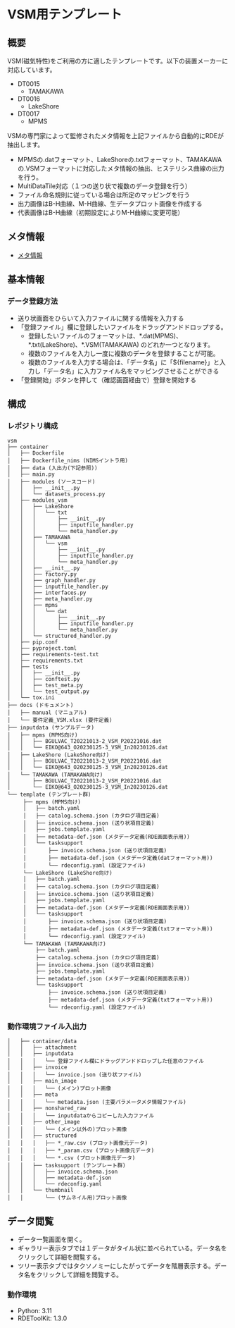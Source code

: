 # VSM用テンプレート

## 概要
VSM(磁気特性)をご利用の方に適したテンプレートです。以下の装置メーカーに対応しています。
- DT0015
    - TAMAKAWA
- DT0016
    - LakeShore
- DT0017
    - MPMS

VSMの専門家によって監修されたメタ情報を上記ファイルから自動的にRDEが抽出します。
- MPMSの.datフォーマット、LakeShoreの.txtフォーマット、TAMAKAWAの.VSMフォーマットに対応したメタ情報の抽出、ヒステリシス曲線の出力を行う。
- MultiDataTile対応（１つの送り状で複数のデータ登録を行う）
- ファイル命名規則に従っている場合は所定のマッピングを行う
- 出力画像はB-H曲線、M-H曲線、生データプロット画像を作成する
- 代表画像はB-H曲線（初期設定によりM-H曲線に変更可能）

## メタ情報
- [メタ情報](docs/要件定義_VSM.xlsx)

## 基本情報

### データ登録方法
- 送り状画面をひらいて入力ファイルに関する情報を入力する
- 「登録ファイル」欄に登録したいファイルをドラッグアンドドロップする。
  - 登録したいファイルのフォーマットは、\*.dat(MPMS)、\*.txt(LakeShore)、\*.VSM(TAMAKAWA) のどれか一つとなります。
  - 複数のファイルを入力し一度に複数のデータを登録することが可能。
  - 複数のファイルを入力する場合は、「データ名」に「${filename}」と入力し「データ名」に入力ファイル名をマッピングさせることができる
- 「登録開始」ボタンを押して（確認画面経由で）登録を開始する

## 構成

### レポジトリ構成

```
vsm
├── container
│   ├── Dockerfile
│   ├── Dockerfile_nims (NIMSイントラ用)
│   ├── data (入出力(下記参照))
│   ├── main.py 
│   ├── modules (ソースコード)
│   │   ├── __init__.py
│   │   └── datasets_process.py
│   ├── modules_vsm
│   │   ├── LakeShore
│   │   │   └── txt
│   │   │       ├── __init__.py
│   │   │       ├── inputfile_handler.py
│   │   │       └── meta_handler.py
│   │   ├── TAMAKAWA
│   │   │   └── vsm
│   │   │       ├── __init__.py
│   │   │       ├── inputfile_handler.py
│   │   │       └── meta_handler.py
│   │   ├── __init__.py
│   │   ├── factory.py
│   │   ├── graph_handler.py
│   │   ├── inputfile_handler.py
│   │   ├── interfaces.py
│   │   ├── meta_handler.py
│   │   ├── mpms
│   │   │   └── dat
│   │   │       ├── __init__.py
│   │   │       ├── inputfile_handler.py
│   │   │       └── meta_handler.py
│   │   └── structured_handler.py
│   ├── pip.conf
│   ├── pyproject.toml
│   ├── requirements-test.txt
│   ├── requirements.txt
│   ├── tests
│   │   ├── __init__.py
│   │   ├── conftest.py
│   │   ├── test_meta.py
│   │   └── test_output.py
│   └── tox.ini
├── docs (ドキュメント)
│   ├── manual (マニュアル)
│   └── 要件定義_VSM.xlsx (要件定義)
├── inputdata (サンプルデータ)
│   ├── mpms (MPMS向け)
│   │   ├── BGULVAC_T20221013-2_VSM_P20221016.dat
│   │   └── EIKO@643_O20230125-3_VSM_In20230126.dat
│   ├── LakeShore (LakeShore向け)
│   │   ├── BGULVAC_T20221013-2_VSM_P20221016.dat
│   │   └── EIKO@643_O20230125-3_VSM_In20230126.dat
│   └── TAMAKAWA (TAMAKAWA向け)
│       ├── BGULVAC_T20221013-2_VSM_P20221016.dat
│       └── EIKO@643_O20230125-3_VSM_In20230126.dat
└── template (テンプレート群)
     ├── mpms (MPMS向け)
     │   ├── batch.yaml
     │   ├── catalog.schema.json (カタログ項目定義)
     │   ├── invoice.schema.json (送り状項目定義)
     │   ├── jobs.template.yaml
     │   ├── metadata-def.json (メタデータ定義(RDE画面表示用))
     │   └── tasksupport
     │       ├── invoice.schema.json (送り状項目定義)
     │       ├── metadata-def.json (メタデータ定義(datフォーマット用))
     │       └── rdeconfig.yaml (設定ファイル)
     └── LakeShore (LakeShore向け)
     │   ├── batch.yaml
     │   ├── catalog.schema.json (カタログ項目定義)
     │   ├── invoice.schema.json (送り状項目定義)
     │   ├── jobs.template.yaml
     │   ├── metadata-def.json (メタデータ定義(RDE画面表示用))
     │   └── tasksupport
     │       ├── invoice.schema.json (送り状項目定義)
     │       ├── metadata-def.json (メタデータ定義(txtフォーマット用))
     │       └── rdeconfig.yaml (設定ファイル)
     └── TAMAKAWA (TAMAKAWA向け)
         ├── batch.yaml
         ├── catalog.schema.json (カタログ項目定義)
         ├── invoice.schema.json (送り状項目定義)
         ├── jobs.template.yaml
         ├── metadata-def.json (メタデータ定義(RDE画面表示用))
         └── tasksupport
             ├── invoice.schema.json (送り状項目定義)
             ├── metadata-def.json (メタデータ定義(txtフォーマット用))
             └── rdeconfig.yaml (設定ファイル)
```

### 動作環境ファイル入出力

```
│   ├── container/data
│   │   ├── attachment
│   │   ├── inputdata
│   │   │   └── 登録ファイル欄にドラッグアンドドロップした任意のファイル
│   │   ├── invoice
│   │   │   └── invoice.json (送り状ファイル)
│   │   ├── main_image
│   │   │   └── (メイン)プロット画像
│   │   ├── meta
│   │   │   └── metadata.json (主要パラメータメタ情報ファイル)
│   │   ├── nonshared_raw
│   │   │   └── inputdataからコピーした入力ファイル
│   │   ├── other_image
│   │   │   └── (メイン以外の)プロット画像
│   │   ├── structured
│   │   │   ├── *_raw.csv (プロット画像元データ)
│   │   │   ├── *_param.csv (プロット画像元データ)
│   │   │   └── *.csv (プロット画像元データ)
│   │   ├── tasksupport (テンプレート群)
│   │   │   ├── invoice.schema.json
│   │   │   ├── metadata-def.json
│   │   │   └── rdeconfig.yaml
│   │   └── thumbnail
│   │       └── (サムネイル用)プロット画像
```

## データ閲覧
- データ一覧画面を開く。
- ギャラリー表示タブでは１データがタイル状に並べられている。データ名をクリックして詳細を閲覧する。
- ツリー表示タブではタクソノミーにしたがってデータを階層表示する。データ名をクリックして詳細を閲覧する。

### 動作環境
- Python: 3.11
- RDEToolKit: 1.3.0
